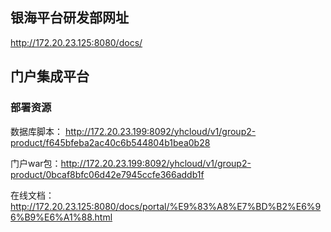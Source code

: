 ## 银海平台研发部网址

http://172.20.23.125:8080/docs/

## 门户集成平台

### 部署资源

数据库脚本： http://172.20.23.199:8092/yhcloud/v1/group2-product/f645bfeba2ac40c6b544804b1bea0b28

门户war包：http://172.20.23.199:8092/yhcloud/v1/group2-product/0bcaf8bfc06d42e7945ccfe366addb1f

在线文档：http://172.20.23.125:8080/docs/portal/%E9%83%A8%E7%BD%B2%E6%96%B9%E6%A1%88.html
